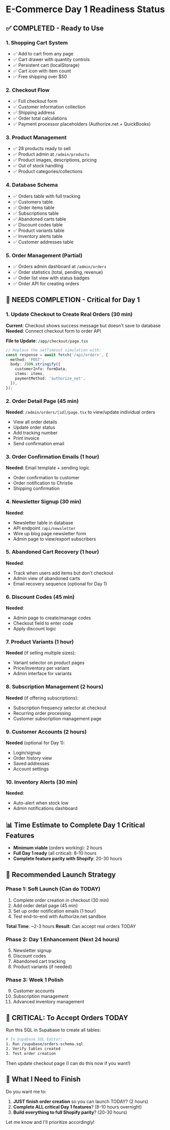 # E-Commerce Day 1 Readiness Status

## ✅ COMPLETED - Ready to Use

### 1. Shopping Cart System
- ✅ Add to cart from any page
- ✅ Cart drawer with quantity controls
- ✅ Persistent cart (localStorage)
- ✅ Cart icon with item count
- ✅ Free shipping over $50

### 2. Checkout Flow
- ✅ Full checkout form
- ✅ Customer information collection
- ✅ Shipping address
- ✅ Order total calculations
- ✅ Payment processor placeholders (Authorize.net + QuickBooks)

### 3. Product Management
- ✅ 28 products ready to sell
- ✅ Product admin at `/admin/products`
- ✅ Product images, descriptions, pricing
- ✅ Out of stock handling
- ✅ Product categories/collections

### 4. Database Schema
- ✅ Orders table with full tracking
- ✅ Customers table
- ✅ Order items table
- ✅ Subscriptions table
- ✅ Abandoned carts table
- ✅ Discount codes table
- ✅ Product variants table
- ✅ Inventory alerts table
- ✅ Customer addresses table

### 5. Order Management (Partial)
- ✅ Orders admin dashboard at `/admin/orders`
- ✅ Order statistics (total, pending, revenue)
- ✅ Order list view with status badges
- ✅ Order API for creating orders

## 🔧 NEEDS COMPLETION - Critical for Day 1

### 1. Update Checkout to Create Real Orders (30 min)
**Current**: Checkout shows success message but doesn't save to database
**Needed**: Connect checkout form to order API

**File to Update**: `/app/checkout/page.tsx`
```typescript
// Replace the setTimeout simulation with:
const response = await fetch('/api/orders', {
  method: 'POST',
  body: JSON.stringify({
    customerInfo: formData,
    items: items,
    paymentMethod: 'authorize_net',
  }),
});
```

### 2. Order Detail Page (45 min)
**Needed**: `/admin/orders/[id]/page.tsx` to view/update individual orders
- View all order details
- Update order status
- Add tracking number
- Print invoice
- Send confirmation email

### 3. Order Confirmation Emails (1 hour)
**Needed**: Email template + sending logic
- Order confirmation to customer
- Order notification to Christie
- Shipping confirmation

### 4. Newsletter Signup (30 min)
**Needed**:
- Newsletter table in database
- API endpoint `/api/newsletter`
- Wire up blog page newsletter form
- Admin page to view/export subscribers

### 5. Abandoned Cart Recovery (1 hour)
**Needed**:
- Track when users add items but don't checkout
- Admin view of abandoned carts
- Email recovery sequence (optional for Day 1)

### 6. Discount Codes (45 min)
**Needed**:
- Admin page to create/manage codes
- Checkout field to enter code
- Apply discount logic

### 7. Product Variants (1 hour)
**Needed** (if selling multiple sizes):
- Variant selector on product pages
- Price/inventory per variant
- Admin interface for variants

### 8. Subscription Management (2 hours)
**Needed** (if offering subscriptions):
- Subscription frequency selector at checkout
- Recurring order processing
- Customer subscription management page

### 9. Customer Accounts (2 hours)
**Needed** (optional for Day 1):
- Login/signup
- Order history view
- Saved addresses
- Account settings

### 10. Inventory Alerts (30 min)
**Needed**:
- Auto-alert when stock low
- Admin notifications dashboard

## 📊 Time Estimate to Complete Day 1 Critical Features

- **Minimum viable** (orders working): 2 hours
- **Full Day 1 ready** (all critical): 8-10 hours
- **Complete feature parity with Shopify**: 20-30 hours

## 🎯 Recommended Launch Strategy

### Phase 1: Soft Launch (Can do TODAY)
1. Complete order creation in checkout (30 min)
2. Add order detail page (45 min)
3. Set up order notification emails (1 hour)
4. Test end-to-end with Authorize.net sandbox

**Total Time**: ~2-3 hours
**Result**: Can accept real orders TODAY

### Phase 2: Day 1 Enhancement (Next 24 hours)
5. Newsletter signup
6. Discount codes
7. Abandoned cart tracking
8. Product variants (if needed)

### Phase 3: Week 1 Polish
9. Customer accounts
10. Subscription management
11. Advanced inventory management

## 🚨 CRITICAL: To Accept Orders TODAY

Run this SQL in Supabase to create all tables:
```bash
# In Supabase SQL Editor:
1. Run /supabase/orders-schema.sql
2. Verify tables created
3. Test order creation
```

Then update checkout page (I can do this now if you want!)

## 📝 What I Need to Finish

Do you want me to:
1. **JUST finish order creation** so you can launch TODAY? (2 hours)
2. **Complete ALL critical Day 1 features**? (8-10 hours overnight)
3. **Build everything to full Shopify parity**? (20-30 hours)

Let me know and I'll prioritize accordingly!
